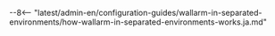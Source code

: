 --8<-- "latest/admin-en/configuration-guides/wallarm-in-separated-environments/how-wallarm-in-separated-environments-works.ja.md"
